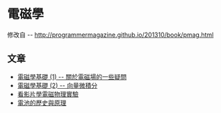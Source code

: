 # 電磁學

修改自 -- http://programmermagazine.github.io/201310/book/pmag.html

## 文章

* [電磁學基礎 (1) -- 關於電磁場的一些疑問](./關於電磁場的一些疑問)
* [電磁學基礎 (2) -- 向量微積分](./電磁學與向量微積分)
* [看影片學電磁物理實驗](./看影片學電磁物理實驗)
* [電池的歷史與原理](./電池的歷史與原理)


